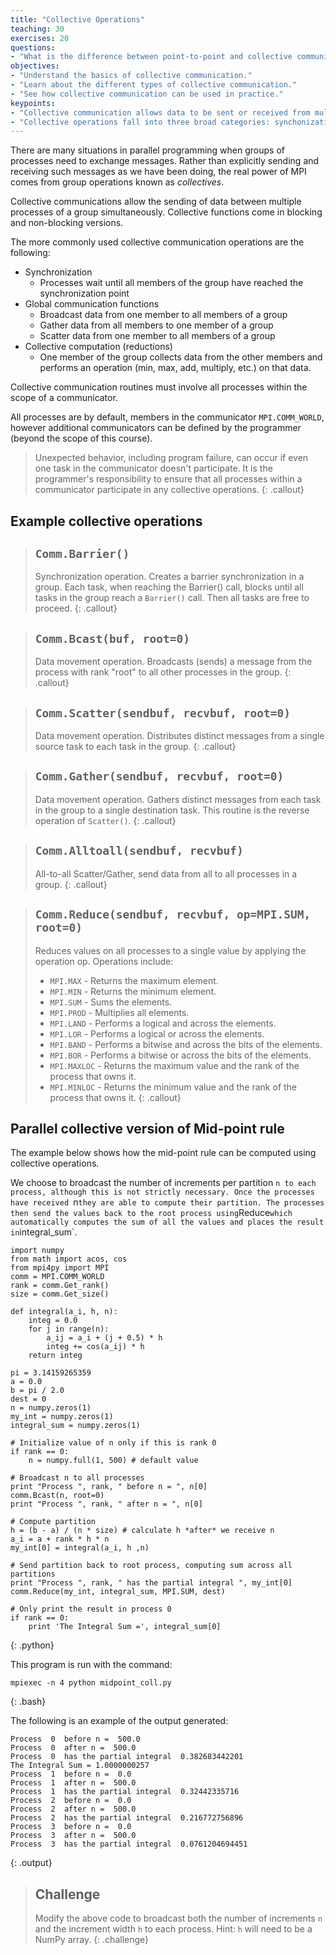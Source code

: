 ```yaml
---
title: "Collective Operations"
teaching: 30
exercises: 20
questions:
- "What is the difference between point-to-point and collective communication?" 
objectives:
- "Understand the basics of collective communication."
- "Learn about the different types of collective communication."
- "See how collective communication can be used in practice."
keypoints:
- "Collective communication allows data to be sent or received from multiple processes simultaneously."
- "Collective operations fall into three broad categories: synchonization, communication, and computation."
---
```

There are many situations in parallel programming when groups of processes need to exchange messages. Rather than explicitly sending and receiving 
such messages as we have been doing, the real power of MPI comes from group operations known as *collectives*.

Collective communications allow the sending of data between multiple processes of a group simultaneously. Collective functions come in blocking and 
non-blocking versions.

The more commonly used collective communication operations are the following:

- Synchronization
  - Processes wait until all members of the group have reached the synchronization point
- Global communication functions
  - Broadcast data from one member to all members of a group
  - Gather data from all members to one member of a group
  - Scatter data from one member to all members of a group
- Collective computation (reductions)
  - One member of the group collects data from the other members and performs an operation (min, max, add, multiply, etc.) on that data.

Collective communication routines must involve all processes within the scope of a communicator.

All processes are by default, members in the communicator `MPI.COMM_WORLD`, however additional communicators can be defined by the programmer 
(beyond the scope of this course).

> Unexpected behavior, including program failure, can occur if even one task in the communicator doesn't participate. 
> It is the programmer's responsibility to ensure that all processes within a communicator participate in any collective operations.
{: .callout}

## Example collective operations

> ## `Comm.Barrier()`
> Synchronization operation. Creates a barrier synchronization in a group. Each task, when reaching the Barrier() call, blocks until all 
> tasks in the group reach a `Barrier()` call. Then all tasks are free to proceed.
{: .callout}

> ## `Comm.Bcast(buf, root=0)`
> Data movement operation. Broadcasts (sends) a message from the process with rank "root" to all other processes in the group.
{: .callout}

> ## `Comm.Scatter(sendbuf, recvbuf, root=0)`
> Data movement operation. Distributes distinct messages from a single source task to each task in the group.
{: .callout}

> ## `Comm.Gather(sendbuf, recvbuf, root=0)`
> Data movement operation. Gathers distinct messages from each task in the group to a single destination task. This routine is the reverse 
> operation of `Scatter()`.
{: .callout}

> ## `Comm.Alltoall(sendbuf, recvbuf)`
> All-to-all Scatter/Gather, send data from all to all processes in a group.
{: .callout}

> ## `Comm.Reduce(sendbuf, recvbuf, op=MPI.SUM, root=0)`
> Reduces values on all processes to a single value by applying the operation op. Operations include:
> - `MPI.MAX` - Returns the maximum element.
> - `MPI.MIN` - Returns the minimum element.
> - `MPI.SUM` - Sums the elements.
> - `MPI.PROD` - Multiplies all elements.
> - `MPI.LAND` - Performs a logical and across the elements.
> - `MPI.LOR` - Performs a logical or across the elements.
> - `MPI.BAND` - Performs a bitwise and across the bits of the elements.
> - `MPI.BOR` - Performs a bitwise or across the bits of the elements.
> - `MPI.MAXLOC` - Returns the maximum value and the rank of the process that owns it.
> - `MPI.MINLOC` - Returns the minimum value and the rank of the process that owns it.
{: .callout}

## Parallel collective version of Mid-point rule

The example below shows how the mid-point rule can be computed using collective operations.

We choose to broadcast the number of increments per partition `n to each process, although this is not strictly necessary. Once the processes 
have received `n` they are able to compute their partition. The processes then send the values back to the root process using `Reduce` which 
automatically computes the sum of all the values and places the result in `integral_sum`.

~~~
import numpy
from math import acos, cos
from mpi4py import MPI
comm = MPI.COMM_WORLD
rank = comm.Get_rank()
size = comm.Get_size()

def integral(a_i, h, n):
    integ = 0.0
    for j in range(n):
        a_ij = a_i + (j + 0.5) * h
        integ += cos(a_ij) * h
    return integ

pi = 3.14159265359
a = 0.0
b = pi / 2.0
dest = 0
n = numpy.zeros(1)
my_int = numpy.zeros(1)
integral_sum = numpy.zeros(1)

# Initialize value of n only if this is rank 0
if rank == 0:
    n = numpy.full(1, 500) # default value
    
# Broadcast n to all processes
print "Process ", rank, " before n = ", n[0]
comm.Bcast(n, root=0)
print "Process ", rank, " after n = ", n[0]

# Compute partition
h = (b - a) / (n * size) # calculate h *after* we receive n
a_i = a + rank * h * n
my_int[0] = integral(a_i, h ,n)

# Send partition back to root process, computing sum across all partitions
print "Process ", rank, " has the partial integral ", my_int[0]
comm.Reduce(my_int, integral_sum, MPI.SUM, dest)

# Only print the result in process 0
if rank == 0:
    print 'The Integral Sum =', integral_sum[0]
~~~
{: .python}

This program is run with the command:

~~~
mpiexec -n 4 python midpoint_coll.py
~~~
{: .bash}

The following is an example of the output generated:

~~~
Process  0  before n =  500.0
Process  0  after n =  500.0
Process  0  has the partial integral  0.382683442201
The Integral Sum = 1.0000000257
Process  1  before n =  0.0
Process  1  after n =  500.0
Process  1  has the partial integral  0.32442335716
Process  2  before n =  0.0
Process  2  after n =  500.0
Process  2  has the partial integral  0.216772756896
Process  3  before n =  0.0
Process  3  after n =  500.0
Process  3  has the partial integral  0.0761204694451
~~~
{: .output}

> ## Challenge
> Modify the above code to broadcast both the number of increments `n` and the increment width `h` to each process. 
> Hint: `h` will need to be a NumPy array.
{: .challenge}

